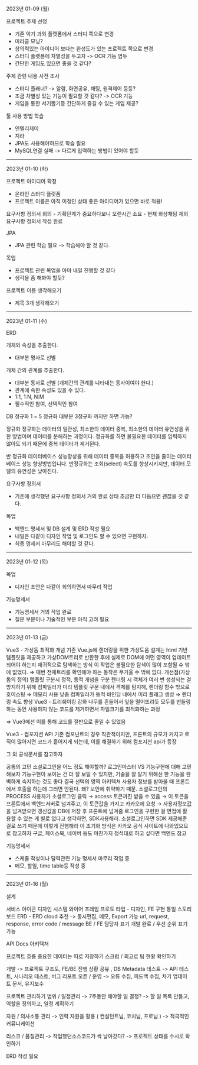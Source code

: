 2023년 01-09 (월)

프로젝트 주제 선정

- 기존 악기 과외 플랫폼에서 스터디 쪽으로 변경
- 미라클 모닝?
- 창의력있는 아이디어 보다는 완성도가 있는 프로젝트 쪽으로 변경
- 스터디 플랫폼에 차별성을 두고자 -> OCR 기능 염두
- 간단한 게임도 있으면 좋을 것 같다?

주제 관련 내용 사전 조사

- 스터디 플래너? -> 알람, 화면공유, 채팅, 원격제어 등등?
- 조금 차별성 있는 기능이 필요할 것 같다? -> OCR 기능
- 게임을 통한 서기뽑기등 간단하게 즐길 수 있는 게임 제공?

툴 사용 방법 학습

- 인텔리제이
- 지라
- JPA도 사용해야하므로 학습 필요
- MySQL연결 실패 -> 다르게 입력하는 방법이 있어야 할듯

---
2023년 01-10 (화)

프로젝트 아이디어 확정

- 온라인 스터디 플랫폼
- 프로젝트 이름은 아직 미정인 상태 좋은 아이디어가 있으면 바로 적용!


요구사항 정의서 회의
    - 기획단계가 중요하다보니 오랜시간 소요
    - 현재 화상채팅 제외 요구사항 정의서 작성 완료

JPA
- JPA 관련 학습 필요 -> 학습해야 할 것 같다.


목업
- 프로젝트 관련 목업을 아마 내일 진행할 것 같다
- 생각을 좀 해봐야 할듯?

프로젝트 이름 생각해오기 
- 제목 3개 생각해오기

---
2023년 01-11 (수)

ERD

개체와 속성을 추출한다.
- 대부분 명사로 선별

개체 간의 관계를 추출한다.
- 대부분 동사로 선별 (개체간의 관계를 나타내는 동사이여야 한다.)
- 관계에 속한 속성도 있을 수 있다.
- 1:1, 1:N, N:M
- 필수적인 참여, 선택적인 참여

DB 정규화
1 ~ 5 정규화
대부분 3정규화 까지만 하면 가능?

정규화
정규화는 데이터의 일관성, 최소한의 데이터 중복, 
최소한의 데이터 유연성을 위한 방법이며 데이터를 분해하는 과정이다.
정규화를 하면 불필요한 데이터를 입력하지 않아도 되기 때문에 중복 데이터가 제거된다.

반 정규화
데이터베이스 성능향상을 위해 데이터 중복을 허용하고 
조인을 줄이는 데이터베이스 성능 향상방법입니다.
반정규화는 조회(select) 속도를 향상시키지만, 데이터 모델의 유연성은 낮아진다.

요구사항 정의서
- 기존에 생각했던 요구사항 정의서 거의 완료 상태
조금만 더 다듬으면 괜찮을 것 같다.

목업
- 백엔드 명세서 및 DB 설계 및 ERD 작성 필요
- 내일은 다같이 디자인 작업 및 로그인도 할 수 있으면 구현하자.
- 최종 명세서 마무리도 해야할 것 같다.

---
2023년 01-12 (목)

목업
- 디자인 초안은 다같이 회의하면서 마무리 작업

기능명세서
- 기능명세서 거의 작업 완료
- 질문 부분이나 기술적인 부분 아직 고려 필요

---
2023년 01-13 (금)

Vue3 - 가상돔 최적화
개념
기존 Vue.js에 렌더링을 위한 가상도움 설계는 html 기반 템플릿을 제공하고 가상DOM트리로 반환한 후에 실제로 DOM에 어떤 영역이 업데이트 되어야 하는지 재귀적으로 탐색하는 방식
이 작업은 불필요한 탐색이 많이 포함될 수 밖에 없었다. ⇒ 매번 전체트리를 확인해야 하는 동작은 무거울 수 밖에 없다.
개선점(가상돔의 정의)
템플릿 구분시 정적, 동적 개념을 구분
렌더링 시 객체가 여러 번 생성되는 걸 방지하기 위해 컴파일러가 미리 템플릿 구문 내에서 객체를 탐지해, 렌더링 함수 밖으로 호이스팅 ⇒ 메모리 사용 낮춤
컴파일러가 동적 바인딩 내에서 미리 플래그 생성 ⇒ 렌더링 속도 향상
Vue3 - 트리쉐이킹 강화
나무를 흔들어서 잎을 떨어뜨리듯 모두를 번들링하는 동안 사용하지 않는 코드를 제거하면서 파일크기를 최적화하는 과정

⇒ Vue3에선 이를 통해 코드를 절반으로 줄일 수 있었음

Vue3 - 컴포지션 API
기존 컴포넌트의 경우 직관적이지만, 프론트의 규모가 커지고 로직이 많아지면 코드가 흩어지게 되는데, 이를 해결하기 위해 컴포지션 api가 등장

그 외 공식문서를 참고하자 

공통의 고민
소셜로그인을 어느 정도 해야할까?
로그인마스터 VS 기능구현에 대해 고민해보자
기능구현이 보이는 건 더 잘 보일 수 있지만, 기술을 잘 알기 위해선 한 기능을 완벽하게 숙지하는 것도 좋다
결국 선택의 영역
아키텍쳐
사용자 정보를 받아올 때 프론트에서 호출을 하는데 그러면 안된다. 왜?
보안에 취약하기 때문.
소셜로그인의 PROCESS
사용자가 소셜로그인 클릭 → access 토큰까진 받을 수 있음 → 이 토큰을 프론트에서 백엔드서버로 넘겨주고, 이 토큰값을 가지고 카카오에 요청 → 사용자정보값을 넘겨받으면 갱신값을 DB에 저장 후 프론트에 넘겨줌
로그인을 구현한 걸 면접에 활용할 수 있는 게 별로 없다고 생각하면, SDK사용해라.
소셜로그인하면 SDK 제공해준 걸로 쓰기 때문에 이렇게 진행해라
이 초기화 방식은 카카오 공식 사이트에 나와있으므로 참고하자
구글, 페이스북, 네이버 등도 마찬가지
정석대로 하고 싶다면 백엔드 참고

기능명세서
- 스케줄 작성이나 달력관련 기능 명세서 마무리 작업 중
- 메모, 할일, time table등 작성 중

---
2023년 01-16 (월)

설계

서비스 아이콘
디자인 시스템
와이어 프레임
프로토 타입 - 디자인, FE 구현 통일
스토리보드
ERD - ERD cloud 추천 -> 동시편집, 메모, Export 가능
url, request, response, error code / message
BE / FE 담당자 표기
개발 완료 / 우선 순위 표기 가능

API Docs
아키텍쳐

프로젝트 흐름
중요한 데이터는 따로 저장하기
스크럼 / 회고로 팀 현황 확인하기

개발 -> 프로젝트 구조도, FE/BE 진행 상황 공유 , DB Metadata
테스트 -> API 테스트, 시나리오 테스트, 버그 리포트
오픈 / 운영 -> 오류 수집, 피드백 수집, 차기 업데이트 문서, 유지보수


프로젝트 관리하기
범위 / 일정관리 -> 7주동안 해야할 일 결정?
                     -> 할 일 목록 만들고, 역할을 정의하고, 일정 계획하기

자원 / 의사소통 관리 -> 인력 자원을 활용 ( 컨설턴트님, 코치님, 프로님 )
	  	   -> 적극적인 커뮤니케이션

리스크 / 품질관리 -> 작업했던소스코드가 싹 날아갔다?
	           -> 프로젝트 상태를 수시로 확인하기

ERD 작성 필요
